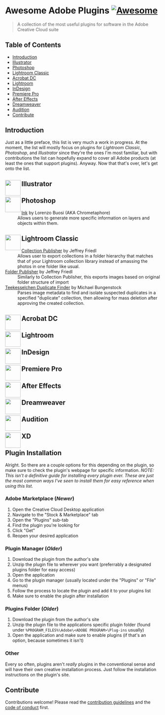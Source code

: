 # Awesome Adobe Plugins [![Awesome](https://awesome.re/badge.svg)](https://awesome.re)

> A collection of the most useful plugins for software in the Adobe Creative Cloud suite

## Table of Contents

-   [Introduction](#introduction)
-   [Illustrator](#-illustrator)
-   [Photoshop](#-photoshop)
-   [Lightroom Classic](#-lightroom-classic)
-   [Acrobat DC](#-acrobat-dc)
-   [Lightroom](#-lightroom)
-   [InDesign](#-indesign)
-   [Premiere Pro](#-premiere-pro)
-   [After Effects](#-after-effects)
-   [Dreamweaver](#-dreamweaver)
-   [Audition](#-audition)
-   [Contribute](#contribute)

## Introduction

Just as a little preface, this list is very much a work in progress. At the moment, the list will mostly focus on plugins for _Lightroom Classic_, _Photoshop_, and _Illustrator_ since they're the ones I'm most familiar, but with contributions the list can hopefully expand to cover all Adobe products (at least the ones that support plugins). Anyway. Now that that's over, let's get onto the list.

## <img src="https://user-images.githubusercontent.com/90789003/172677589-2bed17dd-147c-4427-a28c-b3e87c0055d3.svg" align=left height=50 width=50> Illustrator

## <img src="https://user-images.githubusercontent.com/90789003/172520854-7592ac10-f0e9-4007-b746-a484fd7b9a3f.svg" align=left height=50 width=50> Photoshop

<dl>
<dt><a href="https://ink.chrometaphore.com/">Ink</a> by Lorenzo Buosi (AKA Chrometaphore)</dt>
	<dd>Allows users to generate more specific information on layers and objects within them.</dd>
</dl>

## <img src="https://user-images.githubusercontent.com/90789003/172680200-9b62b6f1-0d13-4ed4-902b-a65d58430504.svg" align=left height=50 width=50> Lightroom Classic

<dl>
<dt><a href="http://regex.info/blog/lightroom-goodies/collection-publisher">Collection Publisher</a> by Jeffrey Friedl</dt>
	<dd>Allows user to export collections in a folder hierarchy that matches that of your Lightroom collection library instead of amassing the photos in one folder like usual.</dd>
<dt><a href="http://regex.info/blog/lightroom-goodies/folder-publisher">Folder Publisher</a> by Jeffrey Friedl</dt>
	<dd>Similarly to Collection Publisher, this exports images based on original folder structure of import</dd>
<dt><a href="http://www.bungenstock.de/teekesselchen/">Teekesselchen Duplicate Finder</a> by Michael Bungenstock</dt>
	<dd>Parses image metadata to find and isolate suspected duplicates in a specified "duplicate" collection, then allowing for mass deletion after approving the created collection.</dd>

</dl>

## <img src="https://user-images.githubusercontent.com/90789003/172680327-65cd9379-95c3-424e-bfa2-1dbfd0bd3cd3.svg" align=left height=50 width=50> Acrobat DC

## <img src="https://user-images.githubusercontent.com/90789003/172679485-c47d115b-27e7-4346-bc27-1c7d39be75b3.svg" align=left height=50 width=50> Lightroom

## <img src="https://user-images.githubusercontent.com/90789003/172679599-37f674db-b35e-4767-b792-f43b19cb6686.svg" align=left height=50 width=50> InDesign

## <img src="https://user-images.githubusercontent.com/90789003/172679672-6143bbb6-8e5b-49ea-8667-f36f18c6d7af.svg" align=left height=50 width=50> Premiere Pro

## <img src="https://user-images.githubusercontent.com/90789003/172679943-8811630a-6eb0-4d20-aeb7-31d0e588b4be.svg" align=left height=50 width=50> After Effects

## <img src="https://user-images.githubusercontent.com/90789003/172679539-065fc25a-ee7b-46af-9902-2d981d41a462.svg" align=left height=50 width=50> Dreamweaver

## <img src="https://user-images.githubusercontent.com/90789003/172680016-4c7f8bf3-1368-472b-b716-08623ef7569e.svg" align=left height=50 width=50> Audition

## <img src="https://user-images.githubusercontent.com/90789003/172691661-dd637ec1-05cb-408b-9bd1-b795de97c415.svg" align=left height=50 width=50> XD

## Plugin Installation

Alright. So there are a couple options for this depending on the plugin, so make sure to check the plugin's webpage for specific information. _NOTE: This isn't a definitive guide for installing every plugin ever. These are just the most common ways I've seen to install them for easy reference when using this list._

### Adobe Marketplace (_Newer_)

1. Open the Creative Cloud Desktop application
2. Navigate to the "Stock & Marketplace" tab
3. Open the "Plugins" sub-tab
4. Find the plugin you're looking for
5. Click "Get"
6. Reopen your desired application

### Plugin Manager (_Older_)

1. Download the plugin from the author's site
2. Unzip the plugin file to wherever you want (preferrably a designated plugins folder for easy access)
3. Open the application
4. Go to the plugin manager (usually located under the "Plugins" or "File" menus)
5. Follow the process to locate the plugin and add it to your plugins list
6. Make sure to enable the plugin after installation

### Plugins Folder (_Older_)

1. Download the plugin from the author's site
2. Unzip the plugin file to the applications specific plugin folder (found under `%PROGRAM_FILES%\Adobe\<ADOBE PROGRAM>\Plug-ins` usually)
3. Open the application and make sure to enable plugins (if that's an option, because sometimes it isn't<!--Gotta love Adobe's unflinching consistency in their products-->)

### Other

Every so often, plugins aren't _really_ plugins in the conventional sense and will have their own creative installation process. Just follow the installation instructions on the plugin's site.

## Contribute

Contributions welcome! Please read the [contribution guidelines](./CONTRIBUTING.md) and the [code of conduct](./CODE-OF-CONDUCT.md) first.
